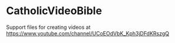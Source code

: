 # CatholicVideoBible

Support files for creating videos at https://www.youtube.com/channel/UCoEOdVbK_Kph3jDFdKRszgQ
